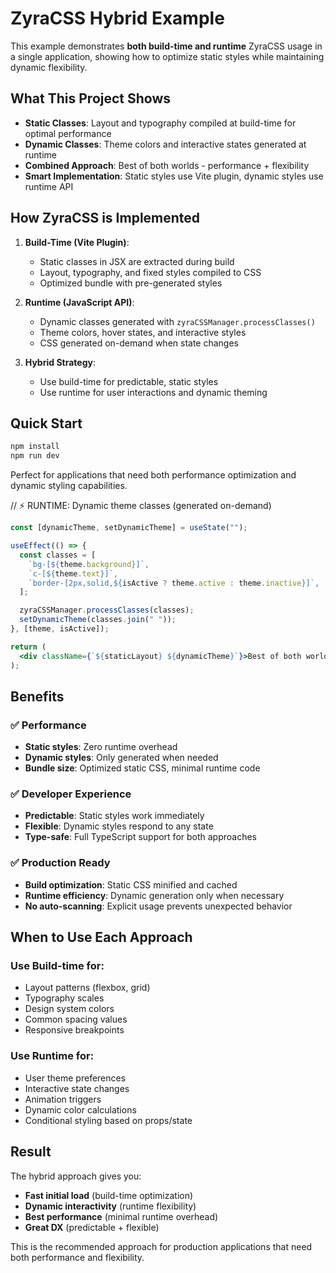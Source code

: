 # ZyraCSS Hybrid Example

This example demonstrates **both build-time and runtime** ZyraCSS usage in a single application, showing how to optimize static styles while maintaining dynamic flexibility.

## What This Project Shows

- **Static Classes**: Layout and typography compiled at build-time for optimal performance
- **Dynamic Classes**: Theme colors and interactive states generated at runtime
- **Combined Approach**: Best of both worlds - performance + flexibility
- **Smart Implementation**: Static styles use Vite plugin, dynamic styles use runtime API

## How ZyraCSS is Implemented

1. **Build-Time (Vite Plugin)**:
   - Static classes in JSX are extracted during build
   - Layout, typography, and fixed styles compiled to CSS
   - Optimized bundle with pre-generated styles

2. **Runtime (JavaScript API)**:
   - Dynamic classes generated with `zyraCSSManager.processClasses()`
   - Theme colors, hover states, and interactive styles
   - CSS generated on-demand when state changes

3. **Hybrid Strategy**:
   - Use build-time for predictable, static styles
   - Use runtime for user interactions and dynamic theming

## Quick Start

```bash
npm install
npm run dev
```

Perfect for applications that need both performance optimization and dynamic styling capabilities.

// ⚡ RUNTIME: Dynamic theme classes (generated on-demand)

```jsx
const [dynamicTheme, setDynamicTheme] = useState("");

useEffect(() => {
  const classes = [
    `bg-[${theme.background}]`,
    `c-[${theme.text}]`,
    `border-[2px,solid,${isActive ? theme.active : theme.inactive}]`,
  ];

  zyraCSSManager.processClasses(classes);
  setDynamicTheme(classes.join(" "));
}, [theme, isActive]);

return (
  <div className={`${staticLayout} ${dynamicTheme}`}>Best of both worlds!</div>
);
```

## Benefits

### ✅ Performance

- **Static styles**: Zero runtime overhead
- **Dynamic styles**: Only generated when needed
- **Bundle size**: Optimized static CSS, minimal runtime code

### ✅ Developer Experience

- **Predictable**: Static styles work immediately
- **Flexible**: Dynamic styles respond to any state
- **Type-safe**: Full TypeScript support for both approaches

### ✅ Production Ready

- **Build optimization**: Static CSS minified and cached
- **Runtime efficiency**: Dynamic generation only when necessary
- **No auto-scanning**: Explicit usage prevents unexpected behavior

## When to Use Each Approach

### Use Build-time for:

- Layout patterns (flexbox, grid)
- Typography scales
- Design system colors
- Common spacing values
- Responsive breakpoints

### Use Runtime for:

- User theme preferences
- Interactive state changes
- Animation triggers
- Dynamic color calculations
- Conditional styling based on props/state

## Result

The hybrid approach gives you:

- **Fast initial load** (build-time optimization)
- **Dynamic interactivity** (runtime flexibility)
- **Best performance** (minimal runtime overhead)
- **Great DX** (predictable + flexible)

This is the recommended approach for production applications that need both performance and flexibility.

```

```
